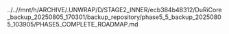 ../..//mnt/h/ARCHIVE/.UNWRAP/D/STAGE2_INNER/ecb384b48312/DuRiCore_backup_20250805_170301/backup_repository/phase5_5_backup_20250805_103905/PHASE5_COMPLETE_ROADMAP.md